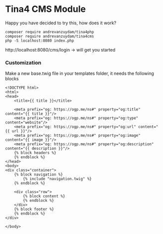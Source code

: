 # Tina4 CMS Module

Happy you have decided to try this, how does it work?

```
composer require andrevanzuydam/tina4php
composer require andrevanzuydam/tina4cms
php -S localhost:8080 index.php
```

http://localhost:8080/cms/login -> will get you started

### Customization

Make a new base.twig file in your templates folder, it needs the following blocks

```
<!DOCTYPE html>
<html>
<head>
    <title>{{ title }}</title>

    <meta prefix="og: https://ogp.me/ns#" property="og:title" content="{{ title }}"/>
    <meta prefix="og: https://ogp.me/ns#" property="og:type" content="website"/>
    <meta prefix="og: https://ogp.me/ns#" property="og:url" content="{{ url }}"/>
    <meta prefix="og: https://ogp.me/ns#" property="og:image" content="{{ image }}"/>
    <meta prefix="og: https://ogp.me/ns#" property="og:description" content="{{ description }}"/>
    {% block headers %}
    {% endblock %}
</head>
<body>
<div class="container">
    {% block navigation %}
        {% include "navigation.twig" %}
    {% endblock %}

    <div class="row">
        {% block content %}
        {% endblock %}
    </div>
    {% block footer %}
    {% endblock %}
</div>

</body>


```
